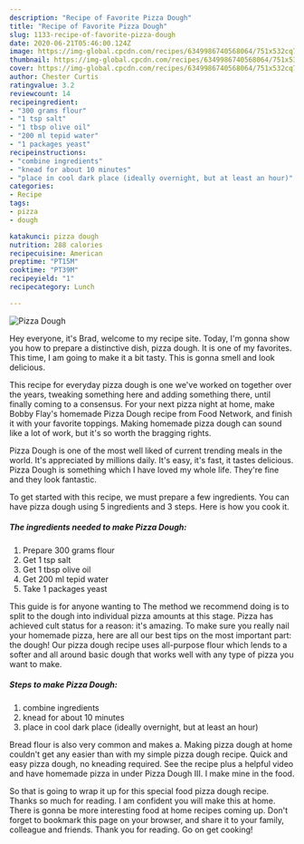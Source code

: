 ```yaml
---
description: "Recipe of Favorite Pizza Dough"
title: "Recipe of Favorite Pizza Dough"
slug: 1133-recipe-of-favorite-pizza-dough
date: 2020-06-21T05:46:00.124Z
image: https://img-global.cpcdn.com/recipes/6349986740568064/751x532cq70/pizza-dough-recipe-main-photo.jpg
thumbnail: https://img-global.cpcdn.com/recipes/6349986740568064/751x532cq70/pizza-dough-recipe-main-photo.jpg
cover: https://img-global.cpcdn.com/recipes/6349986740568064/751x532cq70/pizza-dough-recipe-main-photo.jpg
author: Chester Curtis
ratingvalue: 3.2
reviewcount: 14
recipeingredient:
- "300 grams flour"
- "1 tsp salt"
- "1 tbsp olive oil"
- "200 ml tepid water"
- "1 packages yeast"
recipeinstructions:
- "combine ingredients"
- "knead for about 10 minutes"
- "place in cool dark place (ideally overnight, but at least an hour)"
categories:
- Recipe
tags:
- pizza
- dough

katakunci: pizza dough 
nutrition: 288 calories
recipecuisine: American
preptime: "PT15M"
cooktime: "PT39M"
recipeyield: "1"
recipecategory: Lunch

---
```



![Pizza Dough](https://img-global.cpcdn.com/recipes/6349986740568064/751x532cq70/pizza-dough-recipe-main-photo.jpg)

Hey everyone, it's Brad, welcome to my recipe site. Today, I'm gonna show you how to prepare a distinctive dish, pizza dough. It is one of my favorites. This time, I am going to make it a bit tasty. This is gonna smell and look delicious.

This recipe for everyday pizza dough is one we&#39;ve worked on together over the years, tweaking something here and adding something there, until finally coming to a consensus. For your next pizza night at home, make Bobby Flay&#39;s homemade Pizza Dough recipe from Food Network, and finish it with your favorite toppings. Making homemade pizza dough can sound like a lot of work, but it&#39;s so worth the bragging rights.

Pizza Dough is one of the most well liked of current trending meals in the world. It's appreciated by millions daily. It's easy, it's fast, it tastes delicious. Pizza Dough is something which I have loved my whole life. They're fine and they look fantastic.


To get started with this recipe, we must prepare a few ingredients. You can have pizza dough using 5 ingredients and 3 steps. Here is how you cook it.

<!--inarticleads1-->

##### The ingredients needed to make Pizza Dough:

1. Prepare 300 grams flour
1. Get 1 tsp salt
1. Get 1 tbsp olive oil
1. Get 200 ml tepid water
1. Take 1 packages yeast


This guide is for anyone wanting to The method we recommend doing is to split to the dough into individual pizza amounts at this stage. Pizza has achieved cult status for a reason: it&#39;s amazing. To make sure you really nail your homemade pizza, here are all our best tips on the most important part: the dough! Our pizza dough recipe uses all-purpose flour which lends to a softer and all around basic dough that works well with any type of pizza you want to make. 

<!--inarticleads2-->

##### Steps to make Pizza Dough:

1. combine ingredients
1. knead for about 10 minutes
1. place in cool dark place (ideally overnight, but at least an hour)


Bread flour is also very common and makes a. Making pizza dough at home couldn&#39;t get any easier than with my simple pizza dough recipe. Quick and easy pizza dough, no kneading required. See the recipe plus a helpful video and have homemade pizza in under Pizza Dough III. I make mine in the food. 

So that is going to wrap it up for this special food pizza dough recipe. Thanks so much for reading. I am confident you will make this at home. There is gonna be more interesting food at home recipes coming up. Don't forget to bookmark this page on your browser, and share it to your family, colleague and friends. Thank you for reading. Go on get cooking!
